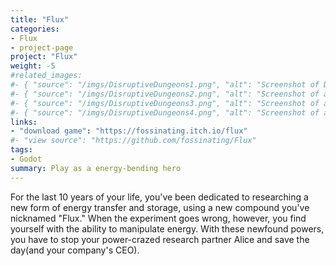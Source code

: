 ```yaml
---
title: "Flux"
categories:
- Flux
- project-page
project: "Flux"
weight: -5
#related_images:
#- { "source": "/imgs/DisruptiveDungeons1.png", "alt": "Screenshot of Disruptive Dungeons cover image" }
#- { "source": "/imgs/DisruptiveDungeons2.png", "alt": "Screenshot of a Disruptive Dungeons level"}
#- { "source": "/imgs/DisruptiveDungeons3.png", "alt": "Screenshot of a Disruptive Dungeons level"}
#- { "source": "/imgs/DisruptiveDungeons4.png", "alt": "Screenshot of a Disruptive Dungeons level"}
links:
- "download game": "https://fossinating.itch.io/flux"
#- "view source": "https://github.com/fossinating/Flux"
tags:
- Godot
summary: Play as a energy-bending hero
---
```

For the last 10 years of your life, you've been dedicated to researching a new form of energy transfer and storage, using a new compound you've nicknamed "Flux." When the experiment goes wrong, however, you find yourself with the ability to manipulate energy. With these newfound powers, you have to stop your power-crazed research partner Alice and save the day(and your company's CEO).